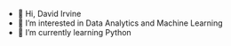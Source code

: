 - 👋 Hi, David Irvine
- 👀 I’m interested in Data Analytics and Machine Learning
- 🌱 I’m currently learning Python

<!---
Di2g10/Di2g10 is a ✨ special ✨ repository because its `README.md` (this file) appears on your GitHub profile.
You can click the Preview link to take a look at your changes.
--->
